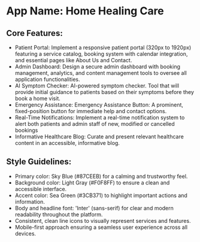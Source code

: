# **App Name**: Home Healing Care

## Core Features:

- Patient Portal: Implement a responsive patient portal (320px to 1920px) featuring a service catalog, booking system with calendar integration, and essential pages like About Us and Contact.
- Admin Dashboard: Design a secure admin dashboard with booking management, analytics, and content management tools to oversee all application functionalities.
- AI Symptom Checker: AI-powered symptom checker. Tool that will provide initial guidance to patients based on their symptoms before they book a home visit.
- Emergency Assistance: Emergency Assistance Button: A prominent, fixed-position button for immediate help and contact options.
- Real-Time Notifications: Implement a real-time notification system to alert both patients and admin staff of new, modified or cancelled bookings
- Informative Healthcare Blog: Curate and present relevant healthcare content in an accessible, informative blog.

## Style Guidelines:

- Primary color: Sky Blue (#87CEEB) for a calming and trustworthy feel.
- Background color: Light Gray (#F0F8FF) to ensure a clean and accessible interface.
- Accent color: Sea Green (#3CB371) to highlight important actions and information.
- Body and headline font: 'Inter' (sans-serif) for clear and modern readability throughout the platform.
- Consistent, clean line icons to visually represent services and features.
- Mobile-first approach ensuring a seamless user experience across all devices.